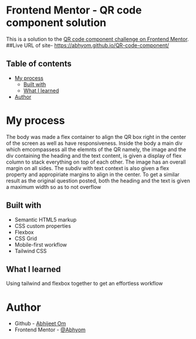 # Frontend Mentor - QR code component solution

This is a solution to the [QR code component challenge on Frontend Mentor](https://www.frontendmentor.io/challenges/qr-code-component-iux_sIO_H). 
##Live URL of site- https://abhyom.github.io/QR-code-component/
## Table of contents
- [My process](#my-process)
  - [Built with](#built-with)
  - [What I learned](#what-i-learned)
- [Author](#author)



# My process
The body was made a flex container to align the QR box right in the center of the screen as well as have responsiveness. Inside the body a main div which emcompassess all the elemnts of the QR namely, the image and the div containing the heading and the text content, is given a display of flex column to stack everything on top of each other. The image has an overall margin on all sides. The subdiv with text context is also given a flex property and appropiriate margins to align in the center. To get a similar result as the original question posted, both the heading and the text is given a maximum width so as to not overflow
## Built with

- Semantic HTML5 markup
- CSS custom properties
- Flexbox
- CSS Grid
- Mobile-first workflow
- Tailwind CSS


## What I learned

Using tailwind and flexbox together to get an effortless workflow




# Author

- Github - [Abhijeet Om](https://github.com/Abhyom)
- Frontend Mentor - [@Abhyom](https://www.frontendmentor.io/profile/Abhyom)


